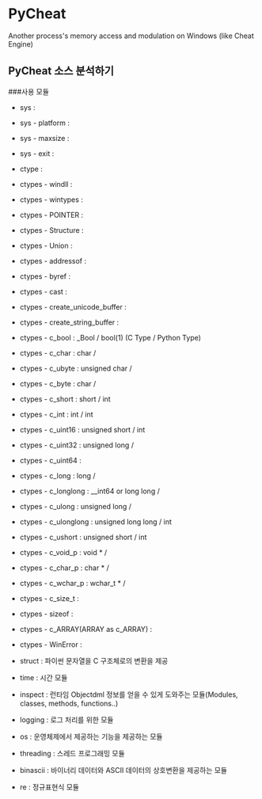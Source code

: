 # PyCheat
Another process's memory access and modulation on Windows (like Cheat Engine)

## PyCheat 소스 분석하기
###사용 모듈  
* sys :  
 * sys - platform :  
 * sys - maxsize :  
 * sys - exit :  

* ctype :  
 * ctypes - windll :  
 * ctypes - wintypes :  
 * ctypes - POINTER :  
 * ctypes - Structure :  
 * ctypes - Union :  
 * ctypes - addressof :  
 * ctypes - byref :  
 * ctypes - cast :  
 * ctypes - create_unicode_buffer :  
 * ctypes - create_string_buffer :  
 * ctypes - c_bool : _Bool / bool(1) (C Type / Python Type)  
 * ctypes - c_char : char / 
 * ctypes - c_ubyte : unsigned char / 
 * ctypes - c_byte  : char / 
 * ctypes - c_short : short / int  
 * ctypes - c_int : int / int  
 * ctypes - c_uint16 : unsigned short / int  
 * ctypes - c_uint32 : unsigned long / 
 * ctypes - c_uint64 :  
 * ctypes - c_long : long / 
 * ctypes - c_longlong : __int64 or long long / 
 * ctypes - c_ulong : unsigned long / 
 * ctypes - c_ulonglong : unsigned long long / int  
 * ctypes - c_ushort : unsigned short / int   
 * ctypes - c_void_p : void * / 
 * ctypes - c_char_p : char * / 
 * ctypes - c_wchar_p : wchar_t * / 
 * ctypes - c_size_t :  
 * ctypes - sizeof :  
 * ctypes - c_ARRAY(ARRAY as c_ARRAY) :  
 * ctypes - WinError :  
* struct : 파이썬 문자열을 C 구조체로의 변환을 제공  
* time : 시간 모듈  
* inspect : 런타임 Objectdml 정보를 얻을 수 있게 도와주는 모듈(Modules, classes, methods, functions..)  
* logging : 로그 처리를 위한 모듈  
* os : 운영체제에서 제공하는 기능을 제공하는 모듈  
* threading : 스레드 프로그래밍 모듈  
* binascii : 바이너리 데이터와 ASCII 데이터의 상호변환을 제공하는 모듈  
* re : 정규표현식 모듈  
